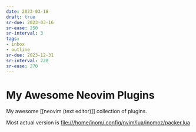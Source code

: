 ```yaml
---
date: 2023-03-18
draft: true
sr-due: 2023-03-16
sr-ease: 250
sr-interval: 3
tags:
- inbox
- outline
sr-due: 2023-12-31
sr-interval: 228
sr-ease: 270
---
```


# My Awesome Neovim Plugins

My awesome [[neovim (text editor)]] collection of plugins.

Most actual version is <file:///home/inom/.config/nvim/lua/inomoz/packer.lua>
